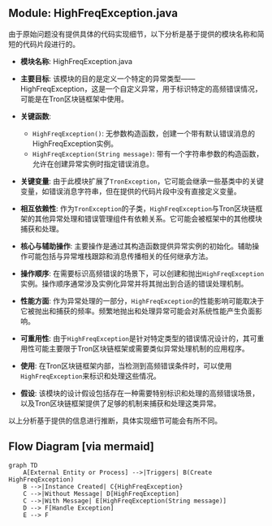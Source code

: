 ## Module: HighFreqException.java
由于原始问题没有提供具体的代码实现细节，以下分析是基于提供的模块名称和简短的代码片段进行的。

- **模块名称**: HighFreqException.java

- **主要目标**: 该模块的目的是定义一个特定的异常类型——HighFreqException，这是一个自定义异常，用于标识特定的高频错误情况，可能是在Tron区块链框架中使用。

- **关键函数**:
  - `HighFreqException()`: 无参数构造函数，创建一个带有默认错误消息的HighFreqException实例。
  - `HighFreqException(String message)`: 带有一个字符串参数的构造函数，允许在创建异常实例时指定错误消息。

- **关键变量**: 由于此模块扩展了`TronException`，它可能会继承一些基类中的关键变量，如错误消息字符串，但在提供的代码片段中没有直接定义变量。

- **相互依赖性**: 作为`TronException`的子类，`HighFreqException`与Tron区块链框架的其他异常处理和错误管理组件有依赖关系。它可能会被框架中的其他模块捕获和处理。

- **核心与辅助操作**: 主要操作是通过其构造函数提供异常实例的初始化。辅助操作可能包括与异常堆栈跟踪和消息传播相关的任何继承方法。

- **操作顺序**: 在需要标识高频错误的场景下，可以创建和抛出`HighFreqException`实例。操作顺序通常涉及实例化异常并将其抛出到合适的错误处理机制。

- **性能方面**: 作为异常处理的一部分，`HighFreqException`的性能影响可能取决于它被抛出和捕获的频率。频繁地抛出和处理异常可能会对系统性能产生负面影响。

- **可重用性**: 由于`HighFreqException`是针对特定类型的错误情况设计的，其可重用性可能主要限于Tron区块链框架或需要类似异常处理机制的应用程序。

- **使用**: 在Tron区块链框架内部，当检测到高频错误条件时，可以使用`HighFreqException`来标识和处理这些情况。

- **假设**: 该模块的设计假设包括存在一种需要特别标识和处理的高频错误场景，以及Tron区块链框架提供了足够的机制来捕获和处理这类异常。

以上分析基于提供的信息进行推断，具体实现细节可能会有所不同。
## Flow Diagram [via mermaid]
```mermaid
graph TD
    A[External Entity or Process] -->|Triggers| B(Create HighFreqException)
    B -->|Instance Created| C{HighFreqException}
    C -->|Without Message| D[HighFreqException]
    C -->|With Message| E[HighFreqException(String message)]
    D --> F[Handle Exception]
    E --> F
```
